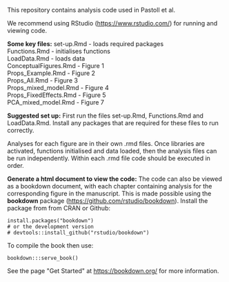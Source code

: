 This repository contains analysis code used in Pastoll et al.

We recommend using RStudio (https://www.rstudio.com/) for running and viewing code.

**Some key files:**
set-up.Rmd  - loads required packages  
Functions.Rmd - initialises functions  
LoadData.Rmd - loads data  
ConceptualFigures.Rmd - Figure 1  
Props_Example.Rmd - Figure 2  
Props_All.Rmd - Figure 3  
Props_mixed_model.Rmd - Figure 4  
Props_FixedEffects.Rmd - Figure 5  
PCA_mixed_model.Rmd - Figure 7  

**Suggested set up:**
First run the files set-up.Rmd, Functions.Rmd and LoadData.Rmd. Install any packages that are required for these files to run correctly.

Analyses for each figure are in their own .rmd files. Once libraries are activated, functions initialised and data loaded, then the analysis files can be run independently. Within each .rmd file code should be executed in order.

**Generate a html document to view the code:**
The code can also be viewed as a bookdown document, with each chapter containing analysis for the corresponding figure in the manuscript. This is made possible using the **bookdown** package (https://github.com/rstudio/bookdown). Install the package from from CRAN or Github:

```{r eval=FALSE}
install.packages("bookdown")
# or the development version
# devtools::install_github("rstudio/bookdown")
```
To compile the book then use:
```
bookdown:::serve_book()
```

See the page "Get Started" at https://bookdown.org/ for more information.
